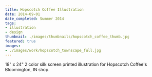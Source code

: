 ```yaml
---
title: Hopscotch Coffee Illustration
date: 2014-09-01
date_completed: Summer 2014
tags:
- illustration
- design
thumbnail: ./images/thumbnails/hopscotch_coffee_thumb.jpg
featured: true
images:
- ./images/work/hopscotch_townscape_full.jpg
---
```


18" x 24" 2 color silk screen printed illustration for Hopscotch Coffee's Bloomington, IN shop.
